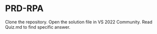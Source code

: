 # PRD-RPA

Clone the repository.
Open the solution file in VS 2022 Community.
Read Quiz.md to find specific answer.
